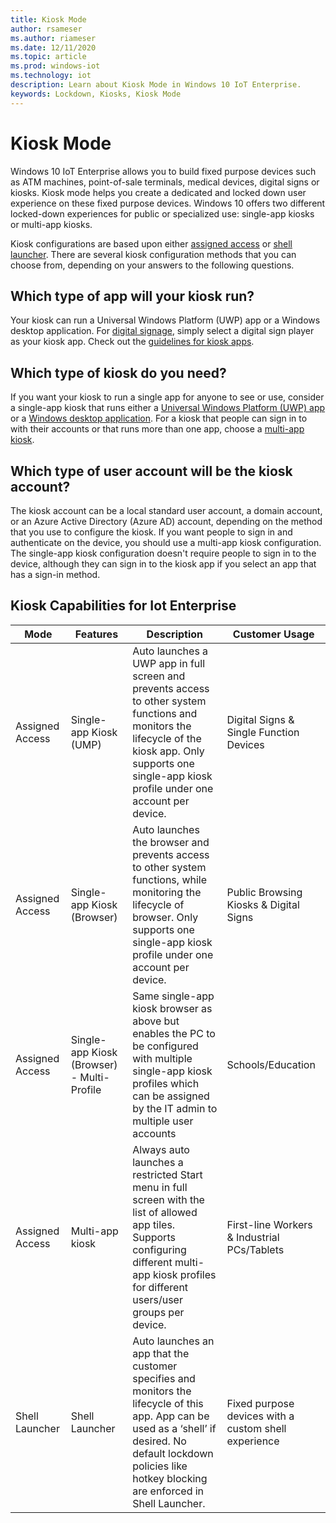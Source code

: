 ```yaml
---
title: Kiosk Mode
author: rsameser
ms.author: riameser
ms.date: 12/11/2020
ms.topic: article
ms.prod: windows-iot
ms.technology: iot
description: Learn about Kiosk Mode in Windows 10 IoT Enterprise.
keywords: Lockdown, Kiosks, Kiosk Mode
---
```


# Kiosk Mode  
Windows 10 IoT Enterprise allows you to build fixed purpose devices such as ATM machines, point-of-sale terminals, medical devices, digital signs or kiosks. Kiosk mode helps you create a dedicated and locked down user experience on these fixed purpose devices. Windows 10 offers two different locked-down experiences for public or specialized use: single-app kiosks or multi-app kiosks.

Kiosk configurations are based upon either [assigned access](https://docs.microsoft.com/windows/configuration/guidelines-for-assigned-access-app) or [shell launcher](../Advanced-Lockdown-Features/Shell-Launcher.md). There are several kiosk configuration methods that you can choose from, depending on your answers to the following questions.

## Which type of app will your kiosk run?
Your kiosk can run a Universal Windows Platform (UWP) app or a Windows desktop application. For [digital signage](https://docs.microsoft.com/windows/configuration/setup-digital-signage), simply select a digital sign player as your kiosk app. Check out the [guidelines for kiosk apps](https://docs.microsoft.com/windows/configuration/guidelines-for-assigned-access-app).

## Which type of kiosk do you need?
If you want your kiosk to run a single app for anyone to see or use, consider a single-app kiosk that runs either a [Universal Windows Platform (UWP) app](https://docs.microsoft.com/windows/configuration/kiosk-methods#uwp) or a [Windows desktop application](https://docs.microsoft.com/windows/configuration/kiosk-methods#classic). For a kiosk that people can sign in to with their accounts or that runs more than one app, choose a [multi-app kiosk](https://docs.microsoft.com/windows/configuration/kiosk-methods#desktop).

## Which type of user account will be the kiosk account?
The kiosk account can be a local standard user account, a domain account, or an Azure Active Directory (Azure AD) account, depending on the method that you use to configure the kiosk. If you want people to sign in and authenticate on the device, you should use a multi-app kiosk configuration. The single-app kiosk configuration doesn't require people to sign in to the device, although they can sign in to the kiosk app if you select an app that has a sign-in method.

## Kiosk Capabilities for Iot Enterprise
| Mode | Features | Description | Customer Usage  |
|------|----------|------------ |-----------------|
| Assigned Access | Single-app Kiosk (UMP)  | Auto launches a UWP app in full screen and prevents access to other system functions and monitors the lifecycle of the kiosk app. Only supports one single-app kiosk profile under one account per device. | Digital Signs & Single Function Devices
| Assigned Access | Single-app Kiosk (Browser) | Auto launches the browser and prevents access to other system functions, while monitoring the lifecycle of browser. Only supports one single-app kiosk profile under one account per device. | Public Browsing Kiosks & Digital Signs |
| Assigned Access | Single-app Kiosk (Browser) - Multi-Profile | Same single-app kiosk browser as above but enables the PC to be configured with multiple single-app kiosk profiles which can be assigned by the IT admin to multiple user accounts | Schools/Education |
| Assigned Access | Multi-app kiosk | Always auto launches a restricted Start menu in full screen with the list of allowed app tiles. Supports configuring different multi-app kiosk profiles for different users/user groups per device. | First-line Workers & Industrial PCs/Tablets |
| Shell Launcher | Shell Launcher | Auto launches an app that the customer specifies and monitors the lifecycle of this app. App can be used as a ‘shell’ if desired. No default lockdown policies like hotkey blocking are enforced in Shell Launcher. | Fixed purpose devices with a custom shell experience |
